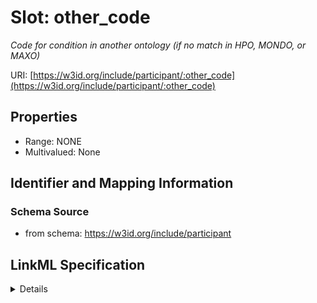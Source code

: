 # Slot: other_code
_Code for condition in another ontology (if no match in HPO, MONDO, or MAXO)_


URI: [https://w3id.org/include/participant/:other_code](https://w3id.org/include/participant/:other_code)



<!-- no inheritance hierarchy -->




## Properties

* Range: NONE
* Multivalued: None







## Identifier and Mapping Information







### Schema Source


* from schema: https://w3id.org/include/participant




## LinkML Specification

<details>
```yaml
name: other_code
definition_uri: include:other_code
description: Code for condition in another ontology (if no match in HPO, MONDO, or
  MAXO)
title: Other Code
from_schema: https://w3id.org/include/participant
rank: 1000
alias: other_code
domain_of:
- Condition

```
</details>